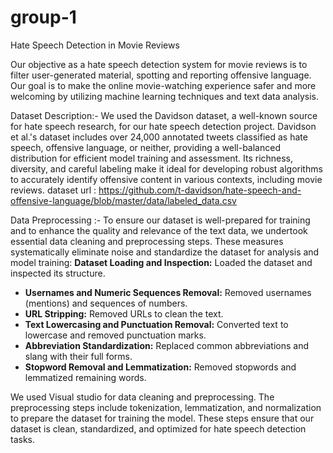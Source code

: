 # group-1

Hate Speech Detection in Movie Reviews

Our objective as a hate speech detection system for movie reviews is to filter user-generated material, spotting and reporting offensive language. Our goal is to make the online movie-watching experience safer and more welcoming by utilizing machine learning techniques and text data analysis.

Dataset Description:- 
We used the Davidson dataset, a well-known source for hate speech research, for our hate speech detection project. Davidson et al.'s dataset includes over 24,000 annotated tweets classified as hate speech, offensive language, or neither, providing a well-balanced distribution for efficient model training and assessment. Its richness, diversity, and careful labeling make it ideal for developing robust algorithms to accurately identify offensive content in various contexts, including movie reviews.
dataset url : https://github.com/t-davidson/hate-speech-and-offensive-language/blob/master/data/labeled_data.csv

Data Preprocessing :-
To ensure our dataset is well-prepared for training and to enhance the quality and relevance of the text data, we undertook essential data cleaning and preprocessing steps. These measures systematically eliminate noise and standardize the dataset for analysis and model training:
 **Dataset Loading and Inspection:** Loaded the dataset and inspected its structure.
- **Usernames and Numeric Sequences Removal:** Removed usernames (mentions) and sequences of numbers.
- **URL Stripping:** Removed URLs to clean the text.
- **Text Lowercasing and Punctuation Removal:** Converted text to lowercase and removed punctuation marks.
- **Abbreviation Standardization:** Replaced common abbreviations and slang with their full forms.
- **Stopword Removal and Lemmatization:** Removed stopwords and lemmatized remaining words.

We used Visual studio for data cleaning and preprocessing. The preprocessing steps include tokenization, lemmatization, and normalization to prepare the dataset for training the model. These steps ensure that our dataset is clean, standardized, and optimized for hate speech detection tasks.
